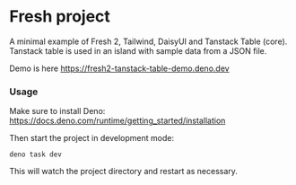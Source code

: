 # Fresh project

A minimal example of Fresh 2, Tailwind, DaisyUI and Tanstack Table (core).
Tanstack table is used in an island with sample data from a JSON file.

Demo is here https://fresh2-tanstack-table-demo.deno.dev

### Usage

Make sure to install Deno:
https://docs.deno.com/runtime/getting_started/installation

Then start the project in development mode:

```
deno task dev
```

This will watch the project directory and restart as necessary.

